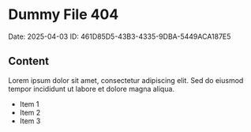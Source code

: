 # Dummy File 404

Date: 2025-04-03
ID: 461D85D5-43B3-4335-9DBA-5449ACA187E5

## Content

Lorem ipsum dolor sit amet, consectetur adipiscing elit.
Sed do eiusmod tempor incididunt ut labore et dolore magna aliqua.

* Item 1
* Item 2
* Item 3

